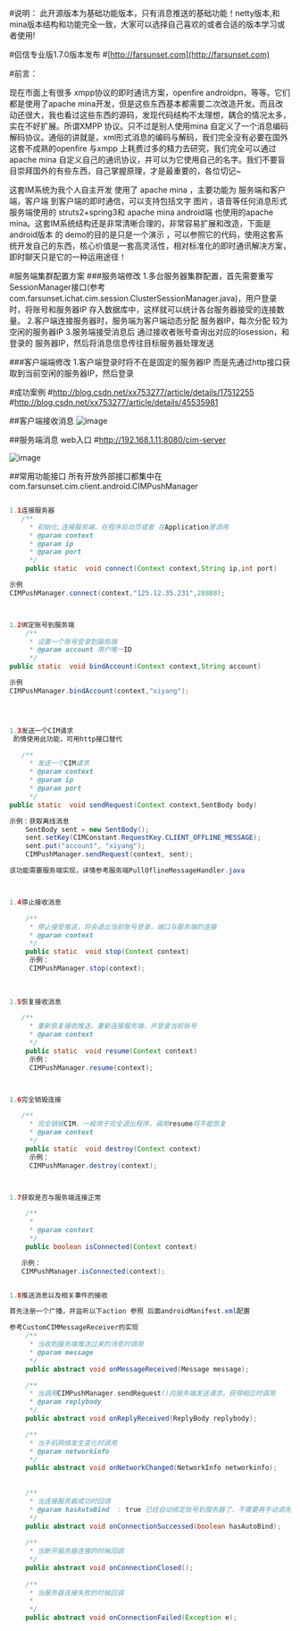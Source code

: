 #说明：
此开源版本为基础功能版本，只有消息推送的基础功能！netty版本,和mina版本结构和功能完全一致，大家可以选择自己喜欢的或者合适的版本学习或者使用!

#侣信专业版1.7.0版本发布 
#[http://farsunset.com](http://farsunset.com)
 

#前言：

   现在市面上有很多 xmpp协议的即时通讯方案，openfire androidpn，等等。它们都是使用了apache mina开发，但是这些东西基本都需要二次改造开发。而且改动还很大，我也看过这些东西的源码，发现代码结构不太理想，耦合的情况太多，实在不好扩展。所谓XMPP 协议。只不过是别人使用mina 自定义了一个消息编码解码协议。通俗的讲就是，xml形式消息的编码与解码，我们完全没有必要在国外这套不成熟的openfire 与xmpp 上耗费过多的精力去研究，我们完全可以通过apache mina 自定义自己的通讯协议，并可以为它使用自己的名字。我们不要盲目崇拜国外的有些东西，自己掌握原理，才是最重要的，各位切记~

   这套IM系统为我个人自主开发 使用了 apache mina ，主要功能为 服务端和客户端，客户端 到客户端的即时通信，可以支持包括文字 图片，语音等任何消息形式 服务端使用的 struts2+spring3和 apache mina android端 也使用的apache mina。这套IM系统结构还是非常清晰合理的，非常容易扩展和改造，下面是android版本 的 demo的目的是只是一个演示 ，可以参照它的代码，使用这套系统开发自己的东西，核心价值是一套高灵活性，相对标准化的即时通讯解决方案，即时聊天只是它的一种运用途径！


#服务端集群配置方案
###服务端修改
1.多台服务器集群配置，首先需要重写SessionManager接口(参考com.farsunset.ichat.cim.session.ClusterSessionManager.java)，用户登录时，将账号和服务器IP 存入数据库中，这样就可以统计各台服务器接受的连接数量。
2.客户端连接服务器时，服务端为客户端动态分配 服务器IP，每次分配 较为空闲的服务器IP
3.服务端接受消息后 通过接收者账号查询出对应的Iosession，和 登录的 服务器IP，然后将消息信息传往目标服务器处理发送


###客户端端修改
1.客户端登录时将不在是固定的服务器IP 而是先通过http接口获取到当前空闲的服务器IP，然后登录
     
#成功案例
#http://blog.csdn.net/xx753277/article/details/17512255
#http://blog.csdn.net/xx753277/article/details/45535981

 
 

##客户端接收消息
![image](http://staticres.oss-cn-hangzhou.aliyuncs.com/cim-android_client.png)

##服务端消息 web入口
#http://192.168.1.11:8080/cim-server

![image](http://staticres.oss-cn-hangzhou.aliyuncs.com/cim-server.png)



##常用功能接口
所有开放外部接口都集中在
com.farsunset.cim.client.android.CIMPushManager
```java

1.1连接服务器
   /**
     * 初始化,连接服务端，在程序启动页或者 在Application里调用
	 * @param context
	 * @param ip
	 * @param port
	 */
	public static  void connect(Context context,String ip,int port)

示例
CIMPushManager.connect(context,"125.12.35.231",28888);



1.2绑定账号到服务端
    /**
	 * 设置一个账号登录到服务端
	 * @param account 用户唯一ID
	 */
public static  void bindAccount(Context context,String account)

示例
CIMPushManager.bindAccount(context,"xiyang");




1.3发送一个CIM请求
 酌情使用此功能，可用http接口替代

   /**
	 * 发送一个CIM请求
	 * @param context
	 * @param ip
	 * @param port
	 */
public static  void sendRequest(Context context,SentBody body)

示例：获取离线消息
    SentBody sent = new SentBody();
	sent.setKey(CIMConstant.RequestKey.CLIENT_OFFLINE_MESSAGE);
	sent.put("account", "xiyang");
	CIMPushManager.sendRequest(context, sent);

该功能需要服务端实现，详情参考服务端PullOflineMessageHandler.java



1.4停止接收消息

    /**
	 * 停止接受推送，将会退出当前账号登录，端口与服务端的连接
	 * @param context
	 */
    public static  void stop(Context context)
     示例：
     CIMPushManager.stop(context);    
     
     
     
1.5恢复接收消息

   /**
     * 重新恢复接收推送，重新连接服务端，并登录当前账号
     * @param context
     */
    public static  void resume(Context context)
     示例：
     CIMPushManager.resume(context);    



1.6完全销毁连接

   /**
	 * 完全销毁CIM，一般用于完全退出程序，调用resume将不能恢复
	 * @param context
	 */
    public static  void destroy(Context context)
     示例：
     CIMPushManager.destroy(context);    



1.7获取是否与服务端连接正常

    /**
     *  
     * @param context
     */
    public boolean isConnected(Context context)   

   示例：
   CIMPushManager.isConnected(context);   


1.8推送消息以及相关事件的接收

首先注册一个广播，并监听以下action 参照 后面androidManifest.xml配置

参考CustomCIMMessageReceiver的实现
    /**
     * 当收到服务端推送过来的消息时调用
     * @param message
     */
    public abstract void onMessageReceived(Message message);

    /**
     * 当调用CIMPushManager.sendRequest()向服务端发送请求，获得相应时调用
     * @param replybody
     */
    public abstract void onReplyReceived(ReplyBody replybody);

    /**
     * 当手机网络发生变化时调用
     * @param networkinfo
     */
    public abstract void onNetworkChanged(NetworkInfo networkinfo);
    
    
    /**
     * 当连接服务器成功时回调
     * @param hasAutoBind  : true 已经自动绑定账号到服务器了，不需要再手动调用bindAccount
     */
    public abstract void onConnectionSuccessed(boolean hasAutoBind);
    
    /**
     * 当断开服务器连接的时候回调
     */
    public abstract void onConnectionClosed();
    
    /**
     * 当服务器连接失败的时候回调
     * 
     */
    public abstract void onConnectionFailed(Exception e);
```